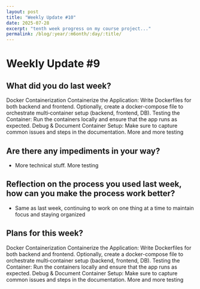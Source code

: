 ```yaml
---
layout: post
title: "Weekly Update #10"
date: 2025-07-28
excerpt: "tenth week progress on my course project..."
permalink: /blog/:year/:m6onth/:day/:title/
---
```


# Weekly Update #9

## What did you do last week? 
Docker Containerization 
Containerize the Application:
Write Dockerfiles for both backend and frontend.
Optionally, create a docker-compose file to orchestrate multi‑container setup (backend, frontend, DB).
Testing the Container:
Run the containers locally and ensure that the app runs as expected.
Debug & Document Container Setup:
Make sure to capture common issues and steps in the documentation.
More and more testing 

## Are there any impediments in your way?
* More technical stuff. More testing 

## Reflection on the process you used last week, how can you make the process work better?
* Same as last week, continuing to work on one thing at a time to maintain focus and staying organized 

## Plans for this week?
Docker Containerization 
Containerize the Application:
Write Dockerfiles for both backend and frontend.
Optionally, create a docker-compose file to orchestrate multi‑container setup (backend, frontend, DB).
Testing the Container:
Run the containers locally and ensure that the app runs as expected.
Debug & Document Container Setup:
Make sure to capture common issues and steps in the documentation.
More and more testing 
